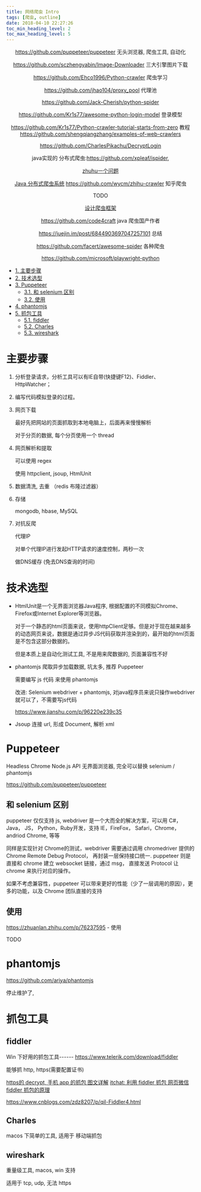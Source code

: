 ```yaml
---
title: 网络爬虫 Intro
tags: [爬虫, outline]
date: 2018-04-10 22:27:26
toc_min_heading_level: 2
toc_max_heading_level: 5
---
```


<div align="center">

https://github.com/puppeteer/puppeteer 无头浏览器, 爬虫工具, 自动化

https://github.com/sczhengyabin/Image-Downloader 三大引擎图片下载

https://github.com/Ehco1996/Python-crawler 爬虫学习

https://github.com/jhao104/proxy_pool 代理池

https://github.com/Jack-Cherish/python-spider

https://github.com/Kr1s77/awesome-python-login-model 登录模型

https://github.com/Kr1s77/Python-crawler-tutorial-starts-from-zero 教程
https://github.com/shengqiangzhang/examples-of-web-crawlers

https://github.com/CharlesPikachu/DecryptLogin

java实现的 分布式爬虫:https://github.com/xpleaf/ispider, 

[zhuhu一个问题](https://www.zhihu.com/question/27850529)

[Java 分布式爬虫系统](https://www.cnblogs.com/davidwang456/articles/9143136.html) 
https://github.com/wycm/zhihu-crawler 知乎爬虫

TODO

[设计爬虫框架](https://blog.csdn.net/qq_42677001/article/details/95625920)

https://github.com/code4craft java 爬虫国产作者

https://juejin.im/post/6844903697047257101 总结

https://github.com/facert/awesome-spider 各种爬虫

https://github.com/microsoft/playwright-python
</div>

<!--more-->

<!-- TOC -->

- [1. 主要步骤](#1-%E4%B8%BB%E8%A6%81%E6%AD%A5%E9%AA%A4)
- [2. 技术选型](#2-%E6%8A%80%E6%9C%AF%E9%80%89%E5%9E%8B)
- [3. Puppeteer](#3-puppeteer)
  - [3.1. 和 selenium 区别](#31-%E5%92%8C-selenium-%E5%8C%BA%E5%88%AB)
  - [3.2. 使用](#32-%E4%BD%BF%E7%94%A8)
- [4. phantomjs](#4-phantomjs)
- [5. 抓包工具](#5-%E6%8A%93%E5%8C%85%E5%B7%A5%E5%85%B7)
  - [5.1. fiddler](#51-fiddler)
  - [5.2. Charles](#52-charles)
  - [5.3. wireshark](#53-wireshark)

<!-- /TOC -->

# 主要步骤

1. 分析登录请求，分析工具可以有IE自带(快捷键F12)、Fiddler、HttpWatcher；

1. 编写代码模拟登录的过程。

1. 网页下载

    最好先把网站的页面抓取到本地电脑上，后面再来慢慢解析

    对于分页的数据, 每个分页使用一个 thread

1. 网页解析和提取

    可以使用 regex

    使用 httpclient, jsoup, HtmlUnit

1. 数据清洗, 去重 （redis 布隆过滤器）

1. 存储

    mongodb, hbase, MySQL

1. 对抗反爬

    代理IP

    对单个代理IP进行发起HTTP请求的速度控制，两秒一次

    做DNS缓存 (免去DNS查询的时间)

# 技术选型

- HtmlUnit是一个无界面浏览器Java程序, 根据配置的不同模拟Chrome、Firefox或Internet Explorer等浏览器。

    对于一个静态的html页面来说，使用httpClient足够。但是对于现在越来越多的动态网页来说，数据是通过异步JS代码获取并渲染到的，最开始的html页面是不包含这部分数据的。 

    但是本质上是自动化测试工具, 不是用来爬数据的, 页面兼容性不好

- phantomjs 爬取异步加载数据, 坑太多, 推荐 Puppeteer

    需要编写 js 代码 来使用 phantomjs

    改进: Selenium webdriver + phantomjs, 对java程序员来说只操作webdriver就可以了，不需要写js代码

    https://www.jianshu.com/p/96220e239c35

- Jsoup 连接 url, 形成 Document, 解析 xml


# Puppeteer 

Headless Chrome Node.js API 无界面浏览器, 完全可以替换 selenium / phantomjs

https://github.com/puppeteer/puppeteer


## 和 selenium 区别

puppeteer 仅仅支持 js, webdriver 是一个大而全的解决方案，可以用 C#， Java， JS， Python，Ruby开发，支持 IE，FireFox， Safari，Chrome，andriod Chrome, 等等

同样是实现针对 Chrome的测试，webdriver 需要通过调用 chromedriver 提供的 Chrome Remote Debug Protocol， 再封装一层保持接口统一. puppeteer 则是直接和 chrome 建立 websocket 链接，通过 msg， 直接发送 Protocol 让 chrome 来执行对应的操作。

如果不考虑兼容性，puppeteer 可以带来更好的性能（少了一层调用的原因），更多的功能，以及 Chrome 团队直接的支持

## 使用

https://zhuanlan.zhihu.com/p/76237595 - 使用

TODO


# phantomjs

https://github.com/ariya/phantomjs

停止维护了, 


# 抓包工具

## fiddler

Win 下好用的抓包工具------ https://www.telerik.com/download/fiddler

能够抓 http, https(需要配置证书)

[https的 decrypt, 手机 app 的抓包 图文详解](https://www.cnblogs.com/yyhh/p/5140852.html)
[itchat: 利用 fiddler 抓包 网页微信](https://itchat.readthedocs.io/zh/latest/tutorial/tutorial1/)
[fiddler 抓包的原理](http://mouxuejie.com/blog/2017-03-19/capture-package-principle/)

https://www.cnblogs.com/zdz8207/p/qil-Fiddler4.html


## Charles

macos 下简单的工具, 适用于 移动端抓包


## wireshark

重量级工具, macos, win 支持

适用于 tcp, udp, 无法 https
